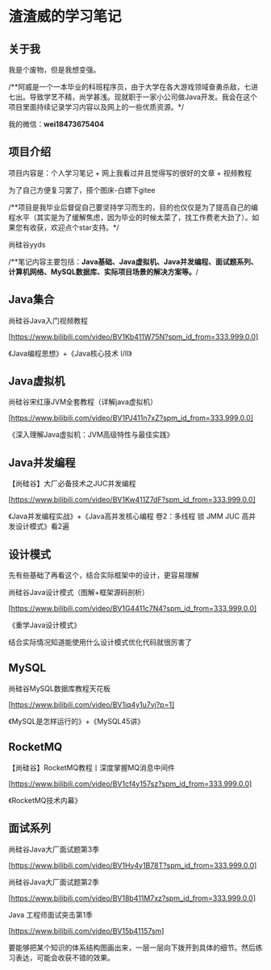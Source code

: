 # 渣渣威的学习笔记

## 关于我

我是个废物，但是我想变强。

/**阿威是一个一本毕业的科班程序员，由于大学在各大游戏领域奋勇杀敌，七进七出。导致学艺不精，尚学甚浅。现就职于一家小公司做Java开发。我会在这个项目里面持续记录学习内容以及网上的一些优质资源。*/

我的微信：**wei18473675404** 

## 项目介绍
项目内容是：个人学习笔记 + 网上我看过并且觉得写的很好的文章 + 视频教程

为了自己方便复习罢了，搭个图床-白嫖下gitee

/**项目是我毕业后督促自己要坚持学习而生的，目的也仅仅是为了提高自己的编程水平（其实是为了缓解焦虑，因为毕业的时候太菜了，找工作费老大劲了）。如果您有收获，欢迎点个star支持。*/

尚硅谷yyds

/**笔记内容主要包括：**Java基础、Java虚拟机、Java并发编程、面试题系列、计算机网络、MySQL数据库、实际项目场景的解决方案等。**/



## Java集合

尚硅谷Java入门视频教程

[https://www.bilibili.com/video/BV1Kb411W75N?spm_id_from=333.999.0.0]

《Java编程思想》+《Java核心技术 I/II》



## Java虚拟机

尚硅谷宋红康JVM全套教程（详解java虚拟机）

[https://www.bilibili.com/video/BV1PJ411n7xZ?spm_id_from=333.999.0.0]

《深入理解Java虚拟机：JVM高级特性与最佳实践》



## Java并发编程

【尚硅谷】大厂必备技术之JUC并发编程

[https://www.bilibili.com/video/BV1Kw411Z7dF?spm_id_from=333.999.0.0]

《Java并发编程实战》+《Java高并发核心编程 卷2：多线程 锁 JMM JUC 高并发设计模式》看2遍


## 设计模式

先有些基础了再看这个，结合实际框架中的设计，更容易理解

尚硅谷Java设计模式（图解+框架源码剖析）

[https://www.bilibili.com/video/BV1G4411c7N4?spm_id_from=333.999.0.0]

《重学Java设计模式》

结合实际情况知道能使用什么设计模式优化代码就很厉害了

## MySQL

尚硅谷MySQL数据库教程天花板

[https://www.bilibili.com/video/BV1iq4y1u7vj?p=1]

《MySQL是怎样运行的》+《MySQL45讲》


## RocketMQ

【尚硅谷】RocketMQ教程丨深度掌握MQ消息中间件

[https://www.bilibili.com/video/BV1cf4y157sz?spm_id_from=333.999.0.0]

《RocketMQ技术内幕》

## 面试系列

尚硅谷Java大厂面试题第3季

[https://www.bilibili.com/video/BV1Hy4y1B78T?spm_id_from=333.999.0.0]

尚硅谷Java大厂面试题第2季

[https://www.bilibili.com/video/BV18b411M7xz?spm_id_from=333.999.0.0]

Java 工程师面试突击第1季

[https://www.bilibili.com/video/BV15b41157sm]

要能够把某个知识的体系结构图画出来，一层一层向下拨开到具体的细节。然后练习表达，可能会收获不错的效果。

